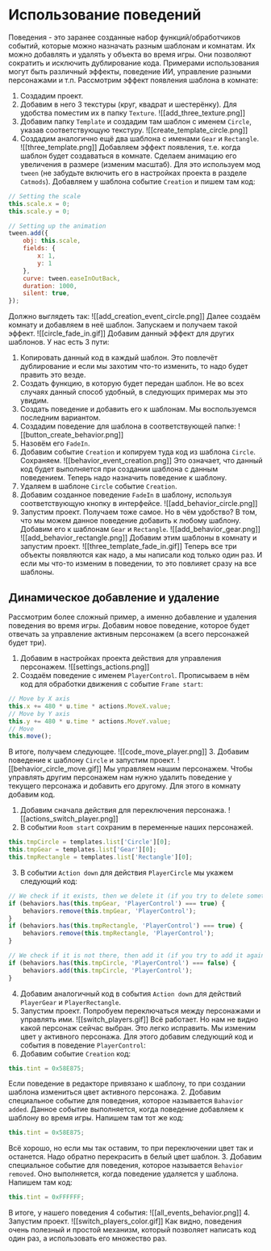 # Использование поведений
Поведения - это заранее созданные набор функций/обработчиков событий, которые можно назначать разным шаблонам и комнатам. Их можно добавлять и удалять у объекта во время игры. Они позволяют сократить и исключить дублирование кода. Примерами использования могут быть различный эффекты, поведение ИИ, управление разными персонажами и т.п. 
Рассмотрим эффект появления шаблона в комнате:
1. Создадим проект.
2. Добавим в него 3 текстуры (круг, квадрат и шестерёнку). Для удобства поместим их в папку `Texture`.
![[add_three_texture.png]]
3.  Добавим папку `Template` и создадим там шаблон с именем `Circle`, указав соответствующую текстуру.
![[create_template_circle.png]]
4. Создадим аналогично ещё два шаблона с именами `Gear` и `Rectangle`.
![[three_template.png]]
Добавляем эффект появления, т.е. когда шаблон будет создаваться в комнате. Сделаем анимацию его увеличения в размере (изменим масштаб). Для это используем мод `tween` (не забудьте включить его в настройках проекта в разделе `Catmods`).
Добавляем у шаблона событие `Creation` и пишем там код:
```js
// Setting the scale
this.scale.x = 0;
this.scale.y = 0;

// Setting up the animation
tween.add({
    obj: this.scale,
    fields: {
        x: 1,
        y: 1
    },
    curve: tween.easeInOutBack,
    duration: 1000,
    silent: true,
});
```
Должно выглядеть так:
![[add_creation_event_circle.png]]
Далее создаём комнату и добавляем в неё шаблон. Запускаем и получаем такой эффект.
![[circle_fade_in.gif]]
Добавим данный эффект для других шаблонов. У нас есть 3 пути:
1. Копировать данный код в каждый шаблон. Это повлечёт дублирование и если мы захотим что-то изменить, то надо будет править это везде.
2. Создать функцию, в которую будет передан шаблон. Не во всех случаях данный способ удобный, в следующих примерах мы это увидим.
3. Создать поведение и добавить его к шаблонам.
Мы воспользуемся последним вариантом.
1. Создадим поведение для шаблона в соответствующей папке:
![[button_create_behavior.png]]
2. Назовём его `FadeIn`.
3. Добавим событие `Creation` и копируем туда код из шаблона `Circle`. Сохраняем.
![[behavior_event_creation.png]]
Это означает, что данный код  будет выполняется при создании шаблона с данным поведением. Теперь надо назначить поведение к шаблону.
4. Удаляем в шаблоне `Circle` событие `Creation`.
5. Добавим созданное поведение `FadeIn` в шаблону, используя соответствующую кнопку в интерфейсе.
![[add_behavior_circle.png]]
6. Запустим проект.
Получаем тоже самое. Но в чём удобство? В том, что мы можем данное поведение добавить к любому шаблону. Добавим его к шаблонам `Gear` и `Rectangle`. 
![[add_behavior_gear.png]]
![[add_behavior_rectangle.png]]
Добавим этим шаблоны в комнату и запустим проект.
![[three_template_fade_in.gif]]
Теперь все три объекты появляются как надо, а мы написали код только один раз. И если мы что-то изменим в поведении, то это повлияет сразу на все шаблоны.
## Динамическое добавление и удаление
Рассмотрим более сложный пример, а именно добавление и удаления поведения во время игры. Добавим новое поведение, которое будет отвечать за управление активным персонажем (а всего персонажей будет три).
1. Добавим в настройках проекта действия для управления персонажем.
![[settings_actions.png]]
2. Создаём поведение с именем `PlayerControl`. Прописываем в нём код для обработки движения с событие `Frame start`:
```js
// Move by X axis
this.x += 480 * u.time * actions.MoveX.value;
// Move by Y axis
this.y += 480 * u.time * actions.MoveY.value;
// Move
this.move();
```
 В итоге, получаем следующее.
![[code_move_player.png]]
3. Добавим поведение к шаблону `Circle` и запустим проект.
![[behavior_circle_move.gif]]
Мы управляем нашим персонажем. Чтобы управлять другим персонажем нам нужно удалить поведение у текущего персонажа и добавить его другому. Для этого в комнату добавим код.
1. Добавим сначала действия для переключения персонажа.
![[actions_switch_player.png]]
2. В событии `Room start` сохраним в переменные наших персонажей.
```js
this.tmpCircle = templates.list['Circle'][0];
this.tmpGear = templates.list['Gear'][0];
this.tmpRectangle = templates.list['Rectangle'][0];
```
3.  В событии `Action down` для действия `PlayerCircle` мы укажем следующий код:
```js
// We check if it exists, then we delete it (if you try to delete something that does not exist, there will be an error)
if (behaviors.has(this.tmpGear, 'PlayerControl') === true) {
    behaviors.remove(this.tmpGear, 'PlayerControl');
}
if (behaviors.has(this.tmpRectangle, 'PlayerControl') === true) {
    behaviors.remove(this.tmpRectangle, 'PlayerControl');
}

// We check if it is not there, then add it (if you try to add it again, there will be an error)
if (behaviors.has(this.tmpCircle, 'PlayerControl') === false) {
    behaviors.add(this.tmpCircle, 'PlayerControl');
}
```
4. Добавим аналогичный код в события `Action down` для действий `PlayerGear` и `PlayerRectangle`.
5. Запустим проект. Попробуем переключаться между персонажами и управлять ими.
![[switch_players.gif]]
Всё работает. Но нам не видно какой персонаж сейчас выбран. Это легко исправить. Мы изменим цвет у активного персонажа. Для этого добавим следующий код и события в поведение `PlayerControl`:
1. Добавим событие `Creation` код:
```js
this.tint = 0x58E875;
```
Если поведение в редакторе привязано к шаблону, то при создании шаблона измениться цвет активного персонажа.
2. Добавим специальное событие для поведения, которое называется `Bahavior added`. Данное событие выполняется, когда поведение добавляем к шаблону во время игры. Напишем там тот же код:
```js
this.tint = 0x58E875;
```
Всё хорошо, но если мы так оставим, то при переключении цвет так и останется. Надо обратно перекрасить в белый цвет шаблон. 
3. Добавим специальное событие для поведения, которое называется `Behavior removed`. Оно выполняется, когда поведение удаляется у шаблона. Напишем там код:
```js
this.tint = 0xFFFFFF;
```
В итоге, у нашего поведения 4 события:
![[all_events_behavior.png]]
4. Запустим проект.
![[switch_players_color.gif]]
Как видно, поведения очень полезный и простой механизм, который позволяет написать код один раз, а использовать его множество раз.